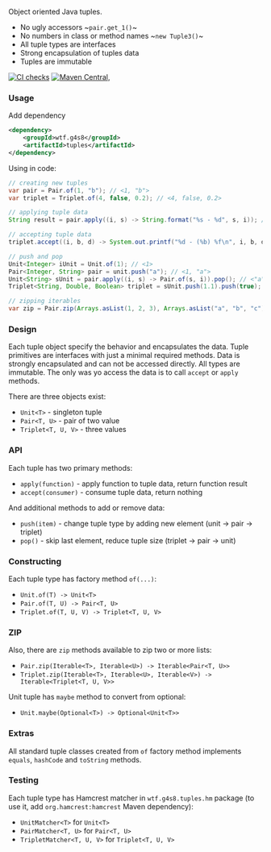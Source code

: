 Object oriented Java tuples.

 - No ugly accessors ~`pair.get_1()`~
 - No numbers in class or method names ~`new Tuple3()`~
 - All tuple types are interfaces
 - Strong encapsulation of tuples data
 - Tuples are immutable

[![CI checks](https://github.com/g4s8/tuples/actions/workflows/ci-checks.yml/badge.svg)](https://github.com/g4s8/tuples/actions/workflows/ci-checks.yml)
[![Maven Central](https://img.shields.io/maven-central/v/wtf.g4s8/tuples)](https://maven-badges.herokuapp.com/maven-central/wtf.g4s8/tuples),

### Usage

Add dependency
```xml
<dependency>
    <groupId>wtf.g4s8</groupId>
    <artifactId>tuples</artifactId>
</dependency>
```

Using in code:
```java
// creating new tuples
var pair = Pair.of(1, "b"); // <1, "b">
var triplet = Triplet.of(4, false, 0.2); // <4, false, 0.2>

// applying tuple data
String result = pair.apply((i, s) -> String.format("%s - %d", s, i)); // b - 1

// accepting tuple data
triplet.accept((i, b, d) -> System.out.printf("%d - (%b) %f\n", i, b, d)); // 4 - (false) 0.2 

// push and pop
Unit<Integer> iUnit = Unit.of(1); // <1>
Pair<Integer, String> pair = unit.push("a"); // <1, "a">
Unit<String> sUnit = pair.apply((i, s) -> Pair.of(s, i)).pop(); // <"a">
Triplet<String, Double, Boolean> triplet = sUnit.push(1.1).push(true); // <"a", 1.1, true>

// zipping iterables
var zip = Pair.zip(Arrays.asList(1, 2, 3), Arrays.asList("a", "b", "c")); // [<1, "a">, <2, "b">, <3, "c">]
```

### Design

Each tuple object specify the behavior and encapsulates the data.
Tuple primitives are interfaces with just a minimal required methods.
Data is strongly encapsulated and can not be accessed directly.
All types are immutable.
The only was yo access the data is to call `accept` or `apply` methods.

There are three objects exist:
 - `Unit<T>` - singleton tuple
 - `Pair<T, U>` - pair of two value
 - `Triplet<T, U, V>` - three values

### API

Each tuple has two primary methods:
 - `apply(function)` - apply function to tuple data, return function result
 - `accept(consumer)` - consume tuple data, return nothing

And additional methods to add or remove data:
 - `push(item)` - change tuple type by adding new element (unit -> pair -> triplet)
 - `pop()` - skip last element, reduce tuple size (triplet -> pair -> unit)

### Constructing

Each tuple type has factory method `of(...)`:
 - `Unit.of(T) -> Unit<T>`
 - `Pair.of(T, U) -> Pair<T, U>`
 - `Triplet.of(T, U, V) -> Triplet<T, U, V>`

### ZIP

Also, there are `zip` methods available to zip two or more lists:
 - `Pair.zip(Iterable<T>, Iterable<U>) -> Iterable<Pair<T, U>>`
 - `Triplet.zip(Iterable<T>, Iterable<U>, Iterable<V>) -> Iterable<Triplet<T, U, V>>`

Unit tuple has `maybe` method to convert from optional:
 - `Unit.maybe(Optional<T>) -> Optional<Unit<T>>`

### Extras

All standard tuple classes created from `of` factory method
implements `equals`, `hashCode` and `toString` methods.

### Testing

Each tuple type has Hamcrest matcher in `wtf.g4s8.tuples.hm` package
(to use it, add `org.hamcrest:hamcrest` Maven dependency):
 - `UnitMatcher<T>` for `Unit<T>`
 - `PairMatcher<T, U>` for `Pair<T, U>`
 - `TripletMatcher<T, U, V>` for `Triplet<T, U, V>`
